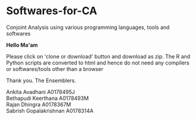 # Softwares-for-CA
Conjoint Analysis using various programming languages, tools and softwares

<b>Hello Ma'am</b>

Please click on 'clone or download' button and download as zip.
The R and Python scripts are converted to html and hence do not need any compilers or softwares/tools other than a browser

Thank you.
The Ensemblers.

Ankita Avadhani           A0178495J</br>
Bethapudi Keerthana     	A0178493M</br>
Rajan Dhingra             A0178367M</br>
Sabrish Gopalakrishnan 		A0178314A
